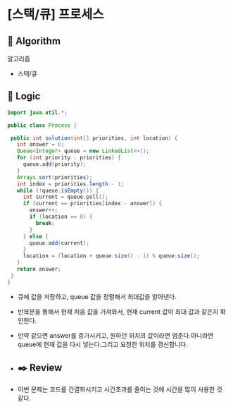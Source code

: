 # [스택/큐] 프로세스

## :pushpin: **Algorithm**

알고리즘

- 스택/큐

## :round_pushpin: **Logic**

 ```java
import java.util.*;

public class Process {

  public int solution(int[] priorities, int location) {
    int answer = 0;
    Queue<Integer> queue = new LinkedList<>();
    for (int priority : priorities) {
      queue.add(priority);
    }
    Arrays.sort(priorities);
    int index = priorities.length - 1;
    while (!queue.isEmpty()) {
      int current = queue.poll();
      if (current == priorities[index - answer]) {
        answer++;
        if (location == 0) {
          break;
        }
      } else {
        queue.add(current);
      }
      location = (location + queue.size() - 1) % queue.size();
    }
    return answer;
  }
}


 ```

- 큐에 값을 저장하고, queue 값을 정렬해서 최대값을 알아낸다. 
- 반복문을 통해서 현재 처음 값을 가져와서, 현재 current 값이 최대 값과 같은지 확인한다. 
- 만약 같으면 answer를 증가시키고, 원하던 위치의 값이라면 멈춘다.아니라면 queue에 현재 값을 다시 넣는다.그리고 요청한 위치를 갱신합니다.
- ## :black_nib: **Review**

- 이번 문제는 코드를 간결화시키고 시간초과를 줄이는 것에 시간을 많이 사용한 것 같다.